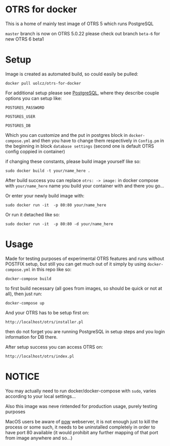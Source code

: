 # OTRS for docker

This is a home of mainly test image of OTRS 5 which runs PostgreSQL

`master` branch is now on OTRS 5.0.22
please check out branch `beta-6` for new OTRS 6 beta1

# Setup

Image is created as automated build, so could easily be pulled:

```
docker pull uolcz/otrs-for-docker
```

For additional setup please see [PostgreSQL](https://hub.docker.com/_/postgres/), where they describe couple options you can setup like:

```
POSTGRES_PASSWORD

POSTGRES_USER

POSTGRES_DB
```

Which you can customize and the put in postgres block in `docker-compose.yml`
and then you have to change them respectively in `Config.pm` in the beginning
in block `database settings` (second one is default OTRS config coppied in
container)

if changing these constants, please build image yourself like so:

```
sudo docker build -t your/name_here .
```

After build success you can replace `otrs: -> image:` in docker compose with
`your/name_here` name you build your container with and there you go...

Or enter your newly build image with:

```
sudo docker run -it  -p 80:80 your/name_here
```

Or run it detached like so:

```
sudo docker run -it  -p 80:80 -d your/name_here
```


# Usage

Made for testing purposes of experimental OTRS features and runs without
POSTFIX setup, but still you can get much out of it simply by using
`docker-compose.yml` in this repo like so:

```
docker-compose build
```

to first build necessary (all goes from images, so should be quick or not at all), then just run:

```
docker-compose up
```

And your OTRS has to be setup first on:

```
http://localhost/otrs/installer.pl
```

then do not forget you are running PostgreSQL in setup steps and you login
information for DB there.

After setup success you can access OTRS on:

```
http://localhost/otrs/index.pl
```

# NOTICE

You may actually need to run docker/docker-compose with `sudo`, varies
according to your local settings...

Also this image was neve rintended for production usage, purely testing purposes

MacOS users be aware of [pow](http://pow.cx/) webserver, it is not enough just
to kill the process or some such, it needs to be uninstalled completely in
order to have port 80 available (it would prohibit any further mapping of that
port from image anywhere and so...)
